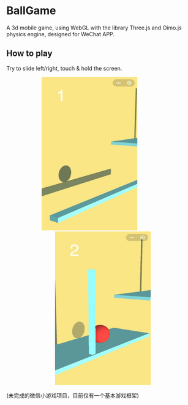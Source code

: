 # BallGame
A 3d mobile game, using WebGL with the library Three.js and Oimo.js physics engine, designed for WeChat APP.

## How to play
Try to slide left/right, touch & hold the screen.

<p align="center">
 <img src="res/1.jpg" width="250" height="400">&nbsp;&nbsp;&nbsp;&nbsp;&nbsp;&nbsp;&nbsp;&nbsp;&nbsp;&nbsp;&nbsp;&nbsp;&nbsp;&nbsp;&nbsp;&nbsp;&nbsp;&nbsp;<img src="res/2.jpg" width="250" height="400">  
</p>

(未完成的微信小游戏项目，目前仅有一个基本游戏框架)



